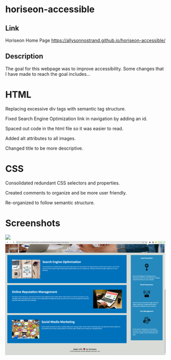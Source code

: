 # horiseon-accessible

## Link
Horiseon Home Page https://allysonnostrand.github.io/horiseon-accessible/

## Description

The goal for this webpage was to improve accessibility. Some changes that I have made to reach the goal includes...


# HTML
Replacing excessive div tags with semantic tag structure.

Fixed Search Engine Optimization link in navigation by adding an id. 

Spaced out code in the html file so it was easier to read. 

Added alt attributes to all images. 

Changed title to be more descriptive. 

# CSS
Consolidated redundant CSS selectors and properties.

Created comments to organize and be more user friendly.

Re-organized to follow semantic structure. 

# Screenshots 

<img src="./assets/images/Horiseon-accessible-sc-1.png">
<img src= "./assets/images/Horiseon-accessible-sc-2.png">